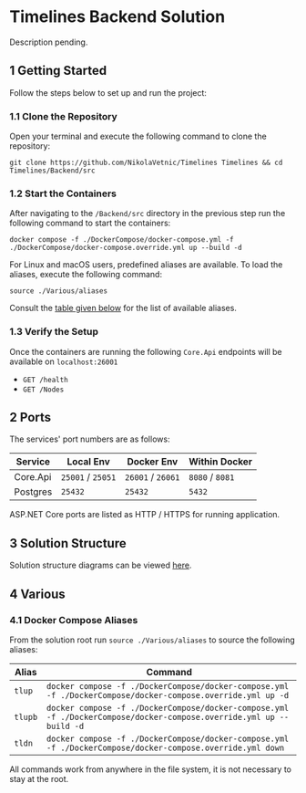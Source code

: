 # Timelines Backend Solution

Description pending.

## 1 Getting Started

Follow the steps below to set up and run the project:

### 1.1 Clone the Repository

Open your terminal and execute the following command to clone the repository:

```
git clone https://github.com/NikolaVetnic/Timelines Timelines && cd Timelines/Backend/src
```

### 1.2 Start the Containers

After navigating to the `/Backend/src` directory in the previous step run the following command to start the containers:

```
docker compose -f ./DockerCompose/docker-compose.yml -f ./DockerCompose/docker-compose.override.yml up --build -d
```

For Linux and macOS users, predefined aliases are available. To load the aliases, execute the following command:

```
source ./Various/aliases
```

Consult the [table given below](#4-Various) for the list of available aliases.

### 1.3 Verify the Setup

Once the containers are running the following `Core.Api` endpoints will be available on `localhost:26001`

- `GET /health`
- `GET /Nodes`

## 2 Ports

The services' port numbers are as follows:

| Service  | Local Env         | Docker Env        | Within Docker   |
| -------- | ----------------- | ----------------- | --------------- |
| Core.Api | `25001` / `25051` | `26001` / `26061` | `8080` / `8081` |
| Postgres | `25432`           | `25432`           | `5432`          |

ASP.NET Core ports are listed as HTTP / HTTPS for running application.

## 3 Solution Structure

Solution structure diagrams can be viewed [here](https://drive.google.com/drive/folders/1HYEQCzZ2Otbqf1CSzVkrOl4q5qZRX4Vi?usp=sharing).

## 4 Various

### 4.1 Docker Compose Aliases

From the solution root run `source ./Various/aliases` to source the following aliases:

| Alias   | Command                                                                                                             |
| ------- | ------------------------------------------------------------------------------------------------------------------- |
| `tlup`  | `docker compose -f ./DockerCompose/docker-compose.yml -f ./DockerCompose/docker-compose.override.yml up -d`         |
| `tlupb` | `docker compose -f ./DockerCompose/docker-compose.yml -f ./DockerCompose/docker-compose.override.yml up --build -d` |
| `tldn`  | `docker compose -f ./DockerCompose/docker-compose.yml -f ./DockerCompose/docker-compose.override.yml down`          |

All commands work from anywhere in the file system, it is not necessary to stay at the root.